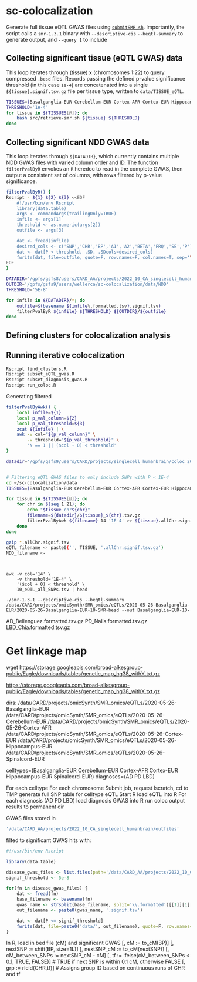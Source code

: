 # sc-colocalization

Generate full tissue eQTL GWAS files using [`submitSMR.sh`](src/submitSMR.sh). Importantly, the
script calls a `smr-1.3.1` binary with `--descriptive-cis` `--beqtl-summary` to generate output,
and `--query 1` to include
    
## Collecting significant tissue (eQTL GWAS) data
This loop iterates through (tissue) x (chromosomes 1:22) to query compressed `.besd` files. Records
passing the defined p-value significance threshold (in this case `1e-4`) are concatenated into a
single `${tissue}.signif.tsv.gz` file per tissue type, written to `data/TISSUE_eQTL`.

```bash
TISSUES=(Basalganglia-EUR Cerebellum-EUR Cortex-AFR Cortex-EUR Hippocampus-EUR Spinalcord-EUR)
THRESHOLD='1e-4'
for tissue in ${TISSUES[@]}; do
    bash src/retrieve-smr.sh ${tissue} ${THRESHOLD}
done
```


## Collecting significant NDD GWAS data
This loop iterates through `${DATADIR}`, which currently contains multiple NDD GWAS files with
varied column order and ID. The function `filterPvalByR` envokes an `R` heredoc to read in the
complete GWAS, then output a consistent set of columns, with rows filtered by p-value significance.

```bash
filterPvalByR() {
Rscript - ${1} ${2} ${3} <<EOF
    #!/usr/bin/env Rscript
    library(data.table)
    args <- commandArgs(trailingOnly=TRUE)
    infile <- args[1]
    threshold <- as.numeric(args[2])
    outfile <- args[3]

    dat <- fread(infile)
    desired_cols <- c('SNP','CHR','BP','A1','A2','BETA','FRQ','SE','P')
    dat <- dat[P < threshold, .SD, .SDcols=desired_cols]
    fwrite(dat, file=outfile, quote=F, row.names=F, col.names=T, sep='\t')
EOF
}

DATADIR='/gpfs/gsfs8/users/CARD_AA/projects/2022_10_CA_singlecell_humanbrain/data/final_formatted_sumstats'
OUTDIR='/gpfs/gsfs9/users/wellerca/sc-colocalization/data/NDD'
THRESHOLD='5E-8'

for infile in ${DATADIR}/*; do
    outfile=$(basename ${infile%.formatted.tsv}.signif.tsv)
    filterPvalByR ${infile} ${THRESHOLD} ${OUTDIR}/${outfile}
done
```

## Defining clusters for colocalization analysis

## Running iterative colocalization


```bash
Rscript find_clusters.R
Rscript subset_eQTL_gwas.R
Rscript subset_diagnosis_gwas.R
Rscript run_coloc.R
```

Generating filtered 
```bash
filterPvalByAwk() {
    local infile=${1}
    local p_val_column=${2}
    local p_val_threshold=${3}
    zcat ${infile} | \
    awk -v col="${p_val_column}" \
        -v threshold="${p_val_threshold}" \
        'N == 1 || ($col + 0) < threshold'
}

datadir='/gpfs/gsfs9/users/CARD/projects/singlecell_humanbrain/coloc_20230322'


# Filtering eQTL GWAS files to only include SNPs with P < 1E-4
cd ~/sc-colocalization/data
TISSUES=(Basalganglia-EUR Cerebellum-EUR Cortex-AFR Cortex-EUR Hippocampus-EUR Spinalcord-EUR)

for tissue in ${TISSUES[@]}; do
    for chr in $(seq 1 21); do
        echo "$tissue chr${chr}"
        filename=${datadir}/${tissue}_${chr}.tsv.gz
        filterPvalByAwk ${filename} 14 '1E-4' >> ${tissue}.allChr.signif.tsv
    done
done

gzip *.allChr.signif.tsv
eQTL_filename <- paste0('', TISSUE, '.allChr.signif.tsv.gz')
NDD_filename <- 
```

```bash


```



```

```




```
awk -v col='14' \
    -v threshold='1E-4' \
    '($col + 0) < threshold' \
    10_eQTL_all_SNPs.tsv | head

./smr-1.3.1 --descriptive-cis --beqtl-summary /data/CARD/projects/omicSynth/SMR_omics/eQTLs/2020-05-26-Basalganglia-EUR/2020-05-26-Basalganglia-EUR-10-SMR-besd --out Basalganglia-EUR-10-
```
AD_Bellenguez.formatted.tsv.gz
PD_Nalls.formatted.tsv.gz
LBD_Chia.formatted.tsv.gz

# Get linkage map

wget https://storage.googleapis.com/broad-alkesgroup-public/Eagle/downloads/tables/genetic_map_hg38_withX.txt.gz

https://storage.googleapis.com/broad-alkesgroup-public/Eagle/downloads/tables/genetic_map_hg38_withX.txt.gz


dirs:
/data/CARD/projects/omicSynth/SMR_omics/eQTLs/2020-05-26-Basalganglia-EUR
/data/CARD/projects/omicSynth/SMR_omics/eQTLs/2020-05-26-Cerebellum-EUR
/data/CARD/projects/omicSynth/SMR_omics/eQTLs/2020-05-26-Cortex-AFR
/data/CARD/projects/omicSynth/SMR_omics/eQTLs/2020-05-26-Cortex-EUR
/data/CARD/projects/omicSynth/SMR_omics/eQTLs/2020-05-26-Hippocampus-EUR
/data/CARD/projects/omicSynth/SMR_omics/eQTLs/2020-05-26-Spinalcord-EUR

celltypes=(Basalganglia-EUR Cerebellum-EUR Cortex-AFR Cortex-EUR Hippocampus-EUR Spinalcord-EUR)
diagnoses=(AD PD LBD)

For each celltype
    For each chromosome
        Submit job, request lscratch, cd to TMP
        generate full SNP table for celltype eQTL
        Start R
        load eQTL into R
        For each diagnosis (AD PD LBD)
            load diagnosis GWAS into R
            run coloc
            output results to permanent dir


GWAS files stored in
```bash
'/data/CARD_AA/projects/2022_10_CA_singlecell_humanbrain/outfiles'
```

filted to significant GWAS hits with:

```R
#!/usr/bin/env Rscript

library(data.table)

disease_gwas_files <- list.files(path='/data/CARD_AA/projects/2022_10_CA_singlecell_humanbrain/data/final_formatted_sumstats', full.names=T)
signif_threshold <- 5e-8

for(fn in disease_gwas_files) {
    dat <- fread(fn)
    base_filename <- basename(fn)
    gwas_name <- strsplit(base_filename, split='\\.formatted')[[1]][1]
    out_filename <- paste0(gwas_name, '.signif.tsv')

    dat <- dat[P <= signif_threshold]
    fwrite(dat, file=paste0('data/', out_filename), quote=F, row.names=F, col.names=T, sep='\t')
}
```

In R, load in bed file (cM) and significant GWAS
[, cM := to_cM(BP)]
[, nextSNP := shift(BP, size=1L)]
[, nextSNP_cM := to_cM(nextSNP)]
[, cM_between_SNPs := nextSNP_cM - cM]
[, tf := ifelse(cM_between_SNPs < 0.1, TRUE, FALSE)]    # TRUE if next SNP is within 0.1 cM, otherwise FALSE
[, grp := rleid(CHR,tf)]                                # Assigns group ID based on continuous runs of CHR and tf